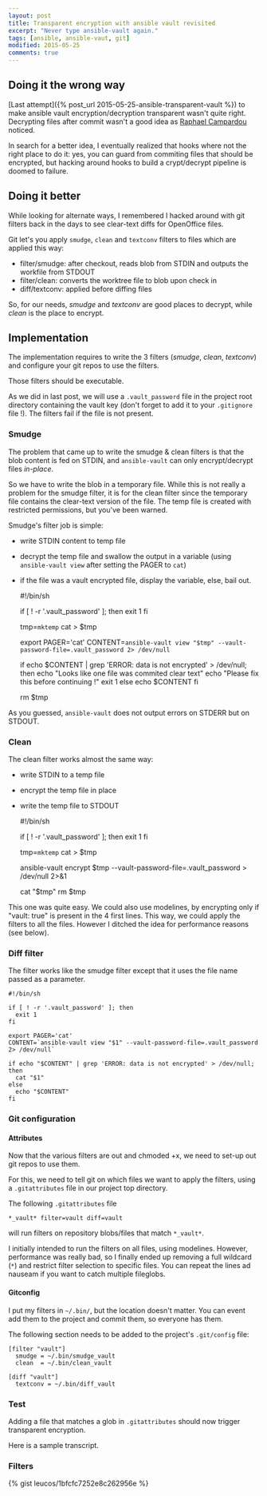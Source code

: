 ```yaml
---
layout: post
title: Transparent encryption with ansible vault revisited
excerpt: "Never type ansible-vault again."
tags: [ansible, ansible-vaut, git]
modified: 2015-05-25
comments: true
---
```


## Doing it the wrong way

[Last attempt]({% post_url 2015-05-25-ansible-transparent-vault %})
to make ansible vault encryption/decryption transparent wasn't quite
right. Decrypting files after commit wasn't a good idea as
[Raphael Campardou](https://github.com/ralovely) noticed.

In search for a better idea, I eventually realized that hooks where not
the right place to do it: yes, you can guard from commiting files that
should be encrypted, but hacking around hooks to build a crypt/decrypt
pipeline is doomed to failure.

## Doing it better

While looking for alternate ways, I remembered I hacked around with
git filters back in the days to see clear-text diffs for OpenOffice
files.

Git let's you apply `smudge`, `clean` and `textconv` filters to files
which are applied this way:

- filter/smudge: after checkout, reads blob from STDIN and outputs the
  workfile from STDOUT
- filter/clean: converts the worktree file to blob upon check in
- diff/textconv: applied before diffing files

So, for our needs, _smudge_ and _textconv_ are good places to decrypt,
while _clean_ is the place to encrypt.

## Implementation

The implementation requires to write the 3 filters (_smudge_, _clean_,
_textconv_) and configure your git repos to use the filters.

Those filters should be executable.

As we did in last post, we will use a `.vault_password` file in the
project root directory containing the vault key (don't forget to add it
to your `.gitignore` file !). The filters fail if the file is not
present.

### Smudge

The problem that came up to write the smudge & clean filters is that the
blob content is fed on STDIN, and `ansible-vault` can only
encrypt/decrypt files _in-place_.

So we have to write the blob in a temporary file. While this is not
really a problem for the smudge filter, it is for the clean filter since
the temporary file contains the clear-text version of the file. The temp
file is created with restricted permissions, but you've been warned.

Smudge's filter job is simple:
- write STDIN content to temp file
- decrypt the temp file and swallow the output in a variable (using
  `ansible-vault view` after setting the PAGER to `cat`)
- if the file was a vault encrypted file, display the variable, else,
  bail out.

    #!/bin/sh
    
    if [ ! -r '.vault_password' ]; then
      exit 1
    fi
    
    tmp=`mktemp`
    cat > $tmp
    
    export PAGER='cat'
    CONTENT=`ansible-vault view "$tmp" --vault-password-file=.vault_password 2> /dev/null`
    
    if echo $CONTENT | grep 'ERROR: data is not encrypted' > /dev/null; then
      echo "Looks like one file was commited clear text"
      echo "Please fix this before continuing !"
      exit 1
    else
      echo $CONTENT
    fi
    
    rm $tmp

As you guessed, `ansible-vault` does not output errors on STDERR but on
STDOUT.

### Clean

The clean filter works almost the same way:
- write STDIN to a temp file
- encrypt the temp file in place
- write the temp file to STDOUT

    #!/bin/sh
    
    if [ ! -r '.vault_password' ]; then
      exit 1
    fi
    
    tmp=`mktemp`
    cat > $tmp
    
    ansible-vault encrypt $tmp --vault-password-file=.vault_password > /dev/null 2>&1
    
    cat "$tmp"
    rm $tmp
    

This one was quite easy. We could also use modelines, by encrypting only if
"vault: true" is present in the 4 first lines. This way, we could apply
the filters to all the files. However I ditched the idea for performance
reasons (see below).

### Diff filter

The filter works like the smudge filter except that it uses the file
name passed as a parameter.

    #!/bin/sh
    
    if [ ! -r '.vault_password' ]; then
      exit 1
    fi
    
    export PAGER='cat'
    CONTENT=`ansible-vault view "$1" --vault-password-file=.vault_password 2> /dev/null`
    
    if echo "$CONTENT" | grep 'ERROR: data is not encrypted' > /dev/null; then
      cat "$1"
    else
      echo "$CONTENT"
    fi

### Git configuration

#### Attributes

Now that the various filters are out and chmoded +x, we need to set-up
out git repos to use them.

For this, we need to tell git on which files we want to apply the
filters, using a `.gitattributes` file in our project top directory.

The following `.gitattributes` file

    *_vault* filter=vault diff=vault

will run filters on repository blobs/files that match `*_vault*`.

I initially intended to run the filters on all files, using modelines.
However, performance was really bad, so I finally ended up removing a
full wildcard (`*`) and restrict filter selection to specific files.
You can repeat the lines ad nauseam if you want to catch multiple
fileglobs.

#### Gitconfig

I put my filters in `~/.bin/`, but the location doesn't matter. You can
event add them to the project and commit them, so everyone has them.

The following section needs to be added to the project's `.git/config`
file:

    [filter "vault"]
      smudge = ~/.bin/smudge_vault
      clean  = ~/.bin/clean_vault
    
    [diff "vault"]
      textconv = ~/.bin/diff_vault
    

### Test

Adding a file that matches a glob in `.gitattributes` should now trigger
transparent encryption.

Here is a sample transcript.

<script type="text/javascript" src="https://asciinema.org/a/7oaviuh8v2pi39zeojxrn8434.js" id="asciicast-7oaviuh8v2pi39zeojxrn8434" async></script>

### Filters

{% gist leucos/1bfcfc7252e8c262956e %}
